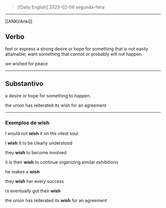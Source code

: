
>[!Daily English]
2023-02-06 segunda-feira

---


[[ANKI/Anki]]

## Verbo

feel or express a strong desire or hope for something that is not easily attainable; want something that cannot or probably will not happen.

we wished for peace

---

## Substantivo

a desire or hope for something to happen.

the union has reiterated its wish for an agreement

---
### Exemplos de wish

I would not **wish** it on the vilest soul

I **wish** it to be clearly understood

they **wish** to become involved

it is their **wish** to continue organizing similar exhibitions

he makes a **wish**

they **wish** her every success

rs eventually got their **wish**

the union has reiterated its **wish** for an agreement